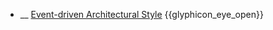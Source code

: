 * __ [Event-driven Architectural Style]({{baseUrl}}/architecture/architecturalStyles/eventDriven) <trigger for="pop:architecturalStyles-eventDriven-preview">{{glyphicon_eye_open}}</trigger>

<popover id="pop:architecturalStyles-eventDriven-preview" title="{{glyphicon_eye_open}} Event-driven Architectural Style" placement="right">
  <div slot="content">
    <include src=".\preview.md" />
  </div>
</popover>
